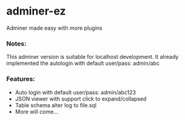 adminer-ez
==========

Adminer made easy with more plugins

### Notes:

This adminer version is suitable for localhost development. It already implemented the autologin with default user/pass: admin/abc

### Features:

* Auto login with default user/pass: admin/abc123
* JSON viewer with support click to expand/collapsed
* Table schema alter log to file.sql
* More will come...
